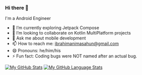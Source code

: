 ### Hi there 👋

I'm a Android Engineer



- 🔭 I’m currently exploring Jetpack Compose
- 👯 I’m looking to collaborate on Kotlin MultiPlatform projects
- 💬 Ask me about mobile development
- 📫 How to reach me: ibrahimanimasahun@gmail.com
- 😄 Pronouns: he/him/his
- ⚡ Fun fact: Coding bugs were NOT named after an actual bug.

[![My GitHub Stats](https://github-readme-stats.vercel.app/api/?username=teewhydope&count_private=true&theme=default&showicons=true)]()
[![My GitHub Language Stats](https://github-readme-stats.vercel.app/api/top-langs/?username=teewhydope&langs_count=5&theme=default)]()


